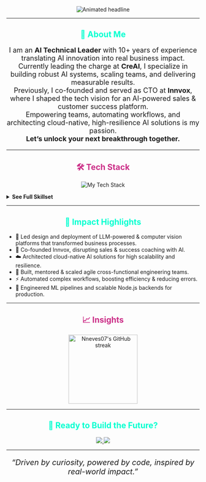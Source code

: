 <!-- Futuristic, Sales-Driven GitHub Profile README for Nneves07 -->

<p align="center">
  <img src="https://readme-typing-svg.demolab.com?font=Fira+Code&size=32&pause=1000&color=cb2e87&center=true&vCenter=true&width=900&lines=Welcome+to+my+AI+lab+%F0%9F%92%BB+-+Natalina+Neves;AI+Technical+Leader+%7C+Innovator+%7C+Tech+for+Impact;Let%E2%80%99s+Create+the+Future+Together+%F0%9F%9A%80"
    alt="Animated headline" />
</p>

---

<h2 align="center"><span style="color:#00FFD0;">🚀 About Me</span></h2>

<p align="center" style="font-size:18px">
I am an <b>AI Technical Leader</b> with 10+ years of experience translating AI innovation into real business impact.<br>
Currently leading the charge at <b>CreAI</b>, I specialize in building robust AI systems, scaling teams, and delivering measurable results.<br>
Previously, I co-founded and served as CTO at <b>Innvox</b>, where I shaped the tech vision for an AI-powered sales & customer success platform.<br>
Empowering teams, automating workflows, and architecting cloud-native, high-resilience AI solutions is my passion.<br>
<b>Let’s unlock your next breakthrough together.</b>
</p>

---

<h2 align="center"><span style="color:#CB2E87;">🛠️ Tech Stack</span></h2>

<p align="center">
  <img src="https://skillicons.dev/icons?i=python,js,ts,nodejs,react,flask,django,aws,azure,gcp,tensorflow,pytorch,html,css,mongodb,postgres,git,docker,terraform&theme=dark" alt="My Tech Stack" />
</p>

<details>
  <summary><b>See Full Skillset</b></summary>
  
  <ul>
    <li><b>Programming:</b> Python, JavaScript, TypeScript, Node.js, HTML, CSS</li>
    <li><b>AI Specializations:</b> LLMOps, NLP, Computer Vision, Speech Processing (STT, TTS, STS)</li>
    <li><b>ML/DL Frameworks:</b> TensorFlow, PyTorch, Scikit-Learn, XGBoost</li>
    <li><b>Frameworks & Tools:</b> Flask, Django, React, AngularJS, Express</li>
    <li><b>Data:</b> SQL, NoSQL, Pandas, NumPy, MongoDB</li>
    <li><b>Cloud:</b> AWS, Azure, GCP</li>
    <li><b>Infrastructure:</b> Docker, Terraform, CI/CD</li>
    <li><b>Automation:</b> UiPath, Power Automate</li>
    <li><b>Project Management:</b> Agile/SCRUM, JIRA, Confluence</li>
    <li><b>QA & Testing:</b> QA Automation, Functional & Non-Functional</li>
    <li><b>Frontend & Backend:</b> Responsive Design, UX, REST APIs, Microservices</li>
  </ul>
</details>

---

<h2 align="center"><span style="color:#00FFD0;">🌟 Impact Highlights</span></h2>

<ul>
  <li>🚀 Led design and deployment of LLM-powered & computer vision platforms that transformed business processes.</li>
  <li>🤖 Co-founded Innvox, disrupting sales & success coaching with AI.</li>
  <li>☁️ Architected cloud-native AI solutions for high scalability and resilience.</li>
  <li>👥 Built, mentored & scaled agile cross-functional engineering teams.</li>
  <li>⚡ Automated complex workflows, boosting efficiency & reducing errors.</li>
  <li>🧠 Engineered ML pipelines and scalable Node.js backends for production.</li>
</ul>

---

<h2 align="center"><span style="color:#CB2E87;">📈 Insights</span></h2>

<p align="center">
  <img src="https://github-readme-streak-stats.herokuapp.com?user=Nneves07&theme=radical&hide_border=true" alt="Nneves07's GitHub streak" height="180" />
</p>

---

<h2 align="center"><span style="color:#00FFD0;">🤝 Ready to Build the Future?</span></h2>

<p align="center">
  <a href="https://www.linkedin.com/in/natalina-neves-da-silva/" target="_blank">
    <img src="https://img.shields.io/badge/LinkedIn-Natalina%20Neves%20da%20Silva-blue?logo=linkedin&logoColor=white&style=for-the-badge" />
  </a>
  <a href="mailto:nevesdasilvanatalina@gmail.com">
    <img src="https://img.shields.io/badge/Email-Contact%20Me-%23CB2E87?style=for-the-badge&logo=gmail&logoColor=white" />
  </a>
</p>

---

<p align="center" style="font-size:20px;">
  <i>“Driven by curiosity, powered by code, inspired by real-world impact.”</i>
</p>
